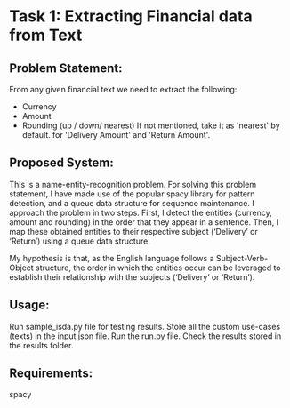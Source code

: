 
# Task 1: Extracting Financial data from Text


## Problem Statement:
From any given financial text we need to extract the following:
- Currency
- Amount
- Rounding (up / down/ nearest) If not mentioned, take it as 'nearest' by default.
for 'Delivery Amount' and 'Return Amount'.

## Proposed System:

This is a name-entity-recognition problem. For solving this problem statement, I have made use of the popular spacy library for pattern detection, and a queue data structure for sequence maintenance. I approach the problem in two steps. First, I detect the entities (currency, amount and rounding) in the order that they appear in a sentence. Then, I map these obtained entities to their respective subject (‘Delivery’ or ‘Return’) using a queue data structure.

My hypothesis is that, as the English language follows a Subject-Verb-Object structure, the order in which the entities occur can be leveraged to establish their relationship with the subjects (‘Delivery’ or ‘Return’). 


## Usage:

Run sample_isda.py file for testing results.
Store all the custom use-cases (texts) in the input.json file.
Run the run.py file.
Check the results stored in the results folder.

## Requirements:
spacy



